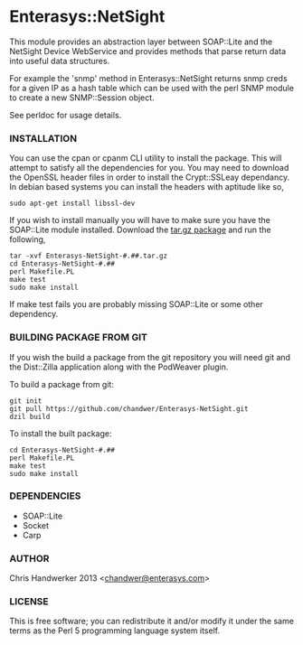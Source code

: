 Enterasys::NetSight
=========

This module provides an abstraction layer between SOAP::Lite and the NetSight Device WebService and provides methods that parse return data into useful data structures.

For example the 'snmp' method in Enterasys::NetSight returns snmp creds for a given IP as a hash table which can be used with the perl SNMP module to create a new SNMP::Session object.

See perldoc for usage details.

### INSTALLATION

You can use the cpan or cpanm CLI utility to install the package. This will attempt to satisfy all the dependencies for you.
You may need to download the OpenSSL header files in order to install the Crypt::SSLeay dependancy. 
In debian based systems you can install the headers with aptitude like so,

	sudo apt-get install libssl-dev

If you wish to install manually you will have to make sure you have the SOAP::Lite module installed.
Download the [tar.gz package](https://metacpan.org/module/Enterasys::NetSight) and run the following,

	tar -xvf Enterasys-NetSight-#.##.tar.gz
	cd Enterasys-NetSight-#.##
	perl Makefile.PL
	make test
	sudo make install

If make test fails you are probably missing SOAP::Lite or some other dependency.

### BUILDING PACKAGE FROM GIT

If you wish the build a package from the git repository you will need git and the Dist::Zilla application along with
the PodWeaver plugin.

To build a package from git:

	git init
	git pull https://github.com/chandwer/Enterasys-NetSight.git
	dzil build

To install the built package:

	cd Enterasys-NetSight-#.##
	perl Makefile.PL
	make test
	sudo make install

### DEPENDENCIES

* SOAP::Lite
* Socket
* Carp

### AUTHOR

Chris Handwerker 2013 <<chandwer@enterasys.com>>

### LICENSE

This is free software; you can redistribute it and/or modify it under
the same terms as the Perl 5 programming language system itself.
